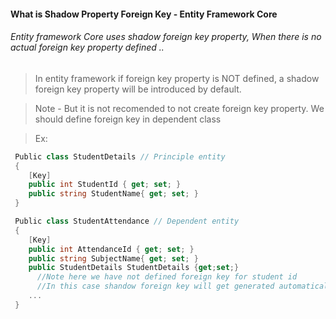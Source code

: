 #### What is Shadow Property Foreign Key - Entity Framework Core
###### Entity framework Core uses shadow foreign key property, When there is no actual foreign key property defined ..

  > In entity framework if foreign key property is NOT defined, a shadow foreign key property will be introduced by default.

  > Note - But it is not recomended to not create foreign key property. We should define foreign key in dependent class

  > Ex:
```csharp
 Public class StudentDetails // Principle entity
 {
    [Key]
    public int StudentId { get; set; }
    public string StudentName{ get; set; }
 }

 Public class StudentAttendance // Dependent entity
 {
    [Key]
    public int AttendanceId { get; set; }
    public string SubjectName{ get; set; }
    public StudentDetails StudentDetails {get;set;}
      //Note here we have not defined foreign key for student id
      //In this case shandow foreign key will get generated automatically
    ...
 }
```

[//]: # (Tags: Shadow Foreign Key - Entity Framework Core, Shadow Property Foreign Key)
[//]: # (Type: Asp.net Core - EntityFrameworkCore)
[//]: # (Rating: 2)
[//]: # (Languages:C#,powershell)
[//]: # (ReadyState:Publish)
